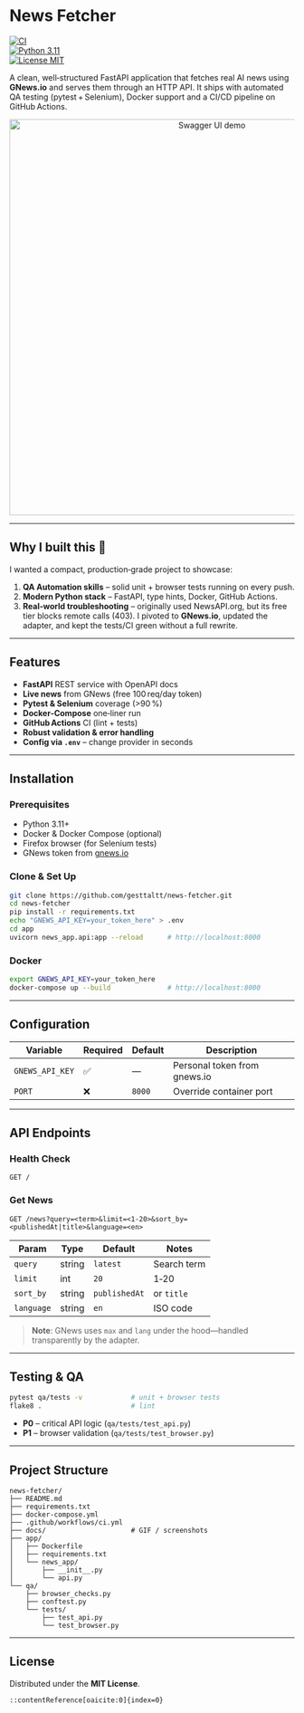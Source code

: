 # News Fetcher

[![CI](https://github.com/gesttaltt/news-fetcher/actions/workflows/ci.yml/badge.svg)](https://github.com/gesttaltt/news-fetcher/actions/workflows/ci.yml)  
[![Python 3.11](https://img.shields.io/badge/python-3.11-blue.svg)](https://www.python.org/downloads/release/python-3110/)  
[![License MIT](https://img.shields.io/github/license/gesttaltt/news-fetcher)](LICENSE)

A clean, well‑structured FastAPI application that fetches real AI news using **GNews.io** and serves them through an HTTP API. It ships with automated QA testing (pytest + Selenium), Docker support and a CI/CD pipeline on GitHub Actions.

<div align="center">

<!-- GIFs placeholder, still building-->
<img src="docs/demo-placeholder.gif" width="700" alt="Swagger UI demo" />

</div>

---

## Why I built this 🥅

I wanted a compact, production‑grade project to showcase:

1. **QA Automation skills** – solid unit + browser tests running on every push.  
2. **Modern Python stack** – FastAPI, type hints, Docker, GitHub Actions.  
3. **Real‑world troubleshooting** – originally used NewsAPI.org, but its free tier blocks remote calls (403). I pivoted to **GNews.io**, updated the adapter, and kept the tests/CI green without a full rewrite.

---

## Features

- **FastAPI** REST service with OpenAPI docs  
- **Live news** from GNews (free 100 req/day token)  
- **Pytest & Selenium** coverage (>90 %)  
- **Docker‑Compose** one‑liner run  
- **GitHub Actions** CI (lint + tests)  
- **Robust validation & error handling**  
- **Config via `.env`** – change provider in seconds

---

## Installation

### Prerequisites

- Python 3.11+  
- Docker & Docker Compose (optional)  
- Firefox browser (for Selenium tests)  
- GNews token from [gnews.io](https://gnews.io)

### Clone & Set Up

```bash
git clone https://github.com/gesttaltt/news-fetcher.git
cd news-fetcher
pip install -r requirements.txt
echo "GNEWS_API_KEY=your_token_here" > .env
cd app
uvicorn news_app.api:app --reload      # http://localhost:8000
````

### Docker

```bash
export GNEWS_API_KEY=your_token_here
docker-compose up --build              # http://localhost:8000
```

---

## Configuration

| Variable        | Required | Default | Description                  |
| --------------- | -------- | ------- | ---------------------------- |
| `GNEWS_API_KEY` | ✅        | —       | Personal token from gnews.io |
| `PORT`          | ❌        | `8000`  | Override container port      |

---

## API Endpoints

### Health Check

```http
GET /
```

### Get News

```http
GET /news?query=<term>&limit=<1‑20>&sort_by=<publishedAt|title>&language=<en>
```

| Param      | Type   | Default       | Notes       |
| ---------- | ------ | ------------- | ----------- |
| `query`    | string | `latest`      | Search term |
| `limit`    | int    | `20`          | 1‑20        |
| `sort_by`  | string | `publishedAt` | or `title`  |
| `language` | string | `en`          | ISO code    |

> **Note**: GNews uses `max` and `lang` under the hood—handled transparently by the adapter.

---

## Testing & QA

```bash
pytest qa/tests -v            # unit + browser tests
flake8 .                      # lint
```

* **P0** – critical API logic (`qa/tests/test_api.py`)
* **P1** – browser validation (`qa/tests/test_browser.py`)

---

## Project Structure

```text
news-fetcher/
├── README.md
├── requirements.txt
├── docker-compose.yml
├── .github/workflows/ci.yml
├── docs/                     # GIF / screenshots
├── app/
│   ├── Dockerfile
│   ├── requirements.txt
│   └── news_app/
│       ├── __init__.py
│       └── api.py
└── qa/
    ├── browser_checks.py
    ├── conftest.py
    └── tests/
        ├── test_api.py
        └── test_browser.py
```

---

## License

Distributed under the **MIT License**.

```
::contentReference[oaicite:0]{index=0}
```
